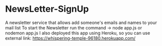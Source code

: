 # NewsLetter-SignUp
A newsletter service that allows add someone's emails and names to your mail list
To start the Newsletter run the command -> node app.js or nodemon app.js
I also deployed this app using Heroku, so you can use external link: https://whispering-temple-96180.herokuapp.com/
